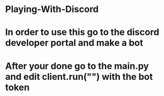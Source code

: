 # Playing-With-Discord

#  In order to use this go to the discord developer portal and make a bot
# After your done go to the main.py and edit client.run("") with the bot token
